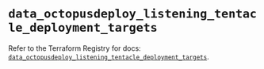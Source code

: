 # `data_octopusdeploy_listening_tentacle_deployment_targets`

Refer to the Terraform Registry for docs: [`data_octopusdeploy_listening_tentacle_deployment_targets`](https://registry.terraform.io/providers/octopusdeploylabs/octopusdeploy/0.43.2/docs/data-sources/listening_tentacle_deployment_targets).
